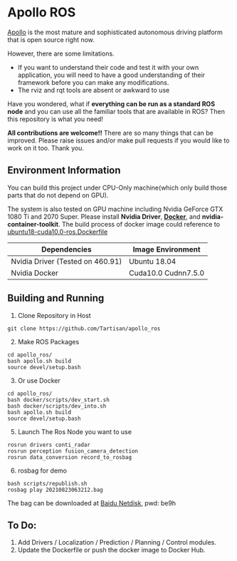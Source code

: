 # Apollo ROS

[Apollo](https://github.com/ApolloAuto/apollo) is the most mature and sophisticated autonomous driving platform that is open source right now. 

However, there are some limitations.
  * If you want to understand their code and test it with your own application, you will need to have a good understanding of their framework before you can make any modifications.
  * The rviz and rqt tools are absent or awkward to use

Have you wondered, what if **everything can be run as a standard ROS node** and you can use all the familiar tools that are available in ROS? Then this repository is what you need!

**All contributions are welcome!!** There are so many things that can be improved. Please raise issues and/or make pull requests if you would like to work on it too. Thank you.

## Environment Information
You can build this project under CPU-Only machine(which only build  those parts that do not depend on GPU). 

The system is also tested on GPU machine including Nvidia GeForce GTX 1080 Ti and 2070 Super. Please install **Nvidia Driver**, [**Docker**](https://docs.docker.com/install/linux/docker-ce/ubuntu/), and **nvidia-container-toolkit**. The build process of docker image could reference to [ubuntu18-cuda10.0-ros.Dockerfile](docker/build/ubuntu18-cuda10.0-ros.Dockerfile)

| **Dependencies**                  	| Image Environment  	|
|-----------------------------------	|--------------------	|
| Nvidia Driver (Tested on 460.91) 	  | Ubuntu 18.04       	|
| Nvidia Docker       	              | Cuda10.0 Cudnn7.5.0	|

## Building and Running
1. Clone Repository in Host
```
git clone https://github.com/Tartisan/apollo_ros
```

2. Make ROS Packages
```
cd apollo_ros/
bash apollo.sh build
source devel/setup.bash
```

3. Or use Docker
```
cd apollo_ros/
bash docker/scripts/dev_start.sh
bash docker/scripts/dev_into.sh
bash apollo.sh build
source devel/setup.bash
```

5. Launch The Ros Node you want to use
```
rosrun drivers conti_radar
rosrun perception fusion_camera_detection
rosrun data_conversion record_to_rosbag
```

6. rosbag for demo
```
bash scripts/republish.sh
rosbag play 20210823063212.bag
```  
The bag can be downloaded at [Baidu Netdisk](https://pan.baidu.com/s/130Uts4N8Rs74HIMt6WnRvg), pwd: be9h

## To Do:
1. Add Drivers / Localization / Prediction / Planning / Control modules.
2. Update the Dockerfile or push the docker image to Docker Hub. 